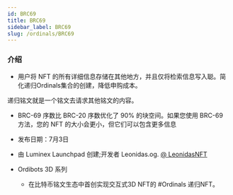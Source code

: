 ```yaml
---
id: BRC69
title: BRC69
sidebar_label: BRC69
slug: /ordinals/BRC69
---
```


### 介绍

- 用户将 NFT 的所有详细信息存储在其他地方，并且仅将检索信息写入聪。简化递归Ordinals集合的创建，降低申购成本。

递归铭文就是一个铭文去请求其他铭文的内容。

- BRC-69 序数比 BRC-20 序数优化了 90% 的块空间。如果您使用 BRC-69 方法，您的 NFT 的大小会更小，但它们可以包含更多信息

- 发布日期：7月3日

- 由 Luminex Launchpad 创建;开发者 Leonidas.og. [@ LeonidasNFT](https://twitter.com/LeonidasNFT)

- Ordibots 3D 系列

	- 在比特币铭文生态中首创实现交互式3D NFT的 #Ordinals 递归NFT。

